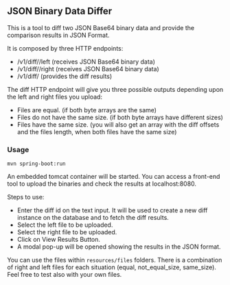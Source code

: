 ## JSON Binary Data Differ

This is a tool to diff two JSON Base64 binary data and provide the comparison results in JSON Format.

It is composed by three HTTP endpoints:

* <host>/v1/diff/<ID>/left (receives JSON Base64 binary data)
* <host>/v1/diff/<ID>/right (receives JSON Base64 binary data)
* <host>/v1/diff/<ID> (provides the diff results)

The diff HTTP endpoint will give you three possible outputs depending upon the left and right files you upload:

* Files are equal. (if both byte arrays are the same)
* Files do not have the same size. (if both byte arrays have different sizes)
* Files have the same size. (you will also get an array with the diff offsets and the files length, when both files have the same size)

### Usage

    mvn spring-boot:run
	
An embedded tomcat container will be started. You can access a front-end tool to upload the binaries and check the results at localhost:8080.

Steps to use:

* Enter the diff id on the text input. It will be used to create a new diff instance on the database and to fetch the diff results.
* Select the left file to be uploaded.
* Select the right file to be uploaded.
* Click on View Results Button.
* A modal pop-up will be opened showing the results in the JSON format.

You can use the files within `resources/files` folders. There is a combination of right and left files for each situation (equal, not_equal_size, same_size). Feel free to test also with your own files.